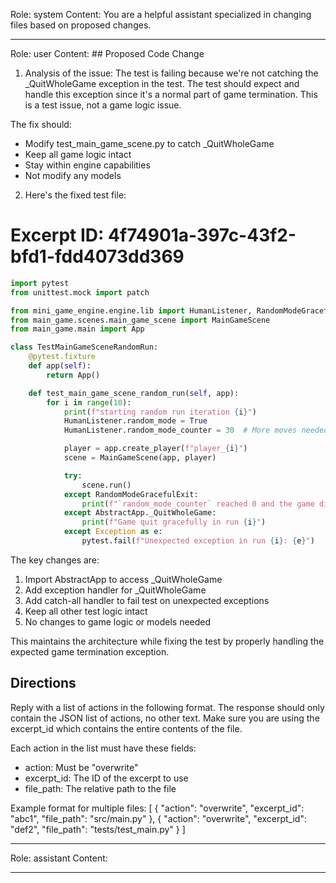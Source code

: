 Role: system
Content: You are a helpful assistant specialized in changing files based on proposed changes.
__________________
Role: user
Content: ## Proposed Code Change
1. Analysis of the issue:
The test is failing because we're not catching the _QuitWholeGame exception in the test. The test should expect and handle this exception since it's a normal part of game termination. This is a test issue, not a game logic issue.

The fix should:
- Modify test_main_game_scene.py to catch _QuitWholeGame
- Keep all game logic intact
- Stay within engine capabilities
- Not modify any models

2. Here's the fixed test file:

# Excerpt ID: 4f74901a-397c-43f2-bfd1-fdd4073dd369
```python main_game/tests/test_main_game_scene.py
import pytest
from unittest.mock import patch

from mini_game_engine.engine.lib import HumanListener, RandomModeGracefulExit, AbstractApp
from main_game.scenes.main_game_scene import MainGameScene
from main_game.main import App

class TestMainGameSceneRandomRun:
    @pytest.fixture
    def app(self):
        return App()

    def test_main_game_scene_random_run(self, app):
        for i in range(10):
            print(f"starting random run iteration {i}")
            HumanListener.random_mode = True
            HumanListener.random_mode_counter = 30  # More moves needed for complex battle scene

            player = app.create_player(f"player_{i}")
            scene = MainGameScene(app, player)

            try:
                scene.run()
            except RandomModeGracefulExit:
                print(f"`random_mode_counter` reached 0 and the game did not crash. Ending run {i} gracefully")
            except AbstractApp._QuitWholeGame:
                print(f"Game quit gracefully in run {i}")
            except Exception as e:
                pytest.fail(f"Unexpected exception in run {i}: {e}")
```

The key changes are:
1. Import AbstractApp to access _QuitWholeGame
2. Add exception handler for _QuitWholeGame
3. Add catch-all handler to fail test on unexpected exceptions
4. Keep all other test logic intact
5. No changes to game logic or models needed

This maintains the architecture while fixing the test by properly handling the expected game termination exception.

## Directions
Reply with a list of actions in the following format. The response should only contain the JSON list of actions, no other text.
Make sure you are using the excerpt_id which contains the entire contents of the file.

Each action in the list must have these fields:
- action: Must be "overwrite"
- excerpt_id: The ID of the excerpt to use
- file_path: The relative path to the file

Example format for multiple files:
[
    {
        "action": "overwrite",
        "excerpt_id": "abc1",
        "file_path": "src/main.py"
    },
    {
        "action": "overwrite",
        "excerpt_id": "def2",
        "file_path": "tests/test_main.py"
    }
]
__________________
Role: assistant
Content: 
__________________
